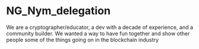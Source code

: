 # NG_Nym_delegation
We are a cryptographer/educator, a dev with a decade of experience, and a community builder. We wanted a way to have fun together and show other people some of the things going on in the blockchain industry
